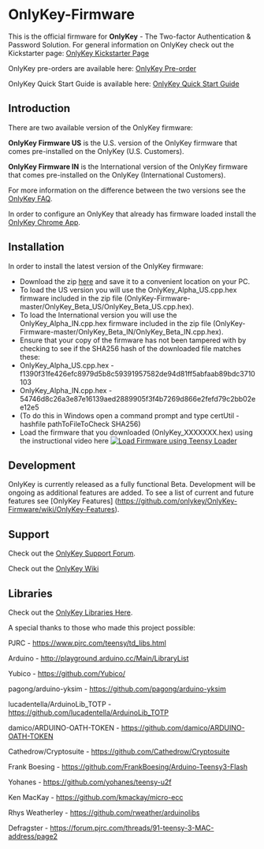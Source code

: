 # OnlyKey-Firmware

This is the official firmware for **OnlyKey** - The Two-factor Authentication & Password Solution. For general information on OnlyKey check out the Kickstarter page: [OnlyKey Kickstarter Page](https://www.kickstarter.com/projects/1048259057/openkey-the-two-factor-authentication-and-password/)

OnlyKey pre-orders are available here: [OnlyKey Pre-order](http://www.crp.to/ok)

OnlyKey Quick Start Guide is available here: [OnlyKey Quick Start Guide](http://www.crp.to/okstart)
 
## Introduction ##
There are two available version of the OnlyKey firmware: 

**OnlyKey Firmware US** is the U.S. version of the OnlyKey firmware that comes pre-installed on the OnlyKey (U.S. Customers). 

**OnlyKey Firmware IN** is the International version of the OnlyKey firmware that comes pre-installed on the OnlyKey (International Customers). 

For more information on the difference between the two versions see the [OnlyKey FAQ](https://github.com/onlykey/OnlyKey-Firmware/wiki/FAQs).

In order to configure an OnlyKey that already has firmware loaded install the [OnlyKey Chrome App](https://github.com/onlykey/OnlyKey-Chrome-App).

## Installation ##
In order to install the latest version of the OnlyKey firmware:  
- Download the zip [here](https://github.com/onlykey/OnlyKey-Firmware-US/archive/master.zip) and save it to a convenient location on your PC.
- To load the US version you will use the OnlyKey_Alpha_US.cpp.hex firmware included in the zip file (OnlyKey-Firmware-master/OnlyKey_Beta_US/OnlyKey_Beta_US.cpp.hex).
- To load the International version you will use the OnlyKey_Alpha_IN.cpp.hex firmware included in the zip file (OnlyKey-Firmware-master/OnlyKey_Beta_IN/OnlyKey_Beta_IN.cpp.hex).
- Ensure that your copy of the firmware has not been tampered with by checking to see if the SHA256 hash of the downloaded file matches these:
- OnlyKey_Alpha_US.cpp.hex - f1390f31fe426efc8979d5b8c59391957582de94d81ff5abfaab89bdc3710103
- OnlyKey_Alpha_IN.cpp.hex - 54746d8c26a3e87e16139aed2889905f3f4b7269d866e2fefd79c2bb02ee12e5
- (To do this in Windows open a command prompt and type certUtil -hashfile pathToFileToCheck SHA256)
- Load the firmware that you downloaded (OnlyKey_XXXXXXX.hex) using the instructional video here [![Load Firmware using Teensy Loader](http://img.youtube.com/vi/qJUjz0gFhqg/0.jpg)](http://www.youtube.com/watch?v=qJUjz0gFhqg)

## Development ##
OnlyKey is currently released as a fully functional Beta. Development will be ongoing as additional features are added. To see a list of current and future features see [OnlyKey Features] (https://github.com/onlykey/OnlyKey-Firmware/wiki/OnlyKey-Features).

## Support ##

Check out the [OnlyKey Support Forum](https://groups.google.com/forum/#!forum/onlykey).

Check out the [OnlyKey Wiki](https://github.com/onlykey/OnlyKey-Firmware/wiki/Table-of-Contents)

## Libraries ##

Check out the [OnlyKey Libraries Here](https://github.com/onlykey/libraries).

A special thanks to those who made this project possible:

PJRC - https://www.pjrc.com/teensy/td_libs.html

Arduino - http://playground.arduino.cc/Main/LibraryList

Yubico - https://github.com/Yubico/

pagong/arduino-yksim - https://github.com/pagong/arduino-yksim 

lucadentella/ArduinoLib_TOTP - https://github.com/lucadentella/ArduinoLib_TOTP

damico/ARDUINO-OATH-TOKEN - https://github.com/damico/ARDUINO-OATH-TOKEN

Cathedrow/Cryptosuite - https://github.com/Cathedrow/Cryptosuite 

Frank Boesing - https://github.com/FrankBoesing/Arduino-Teensy3-Flash 

Yohanes - https://github.com/yohanes/teensy-u2f 

Ken MacKay - https://github.com/kmackay/micro-ecc

Rhys Weatherley - https://github.com/rweather/arduinolibs

Defragster - https://forum.pjrc.com/threads/91-teensy-3-MAC-address/page2


